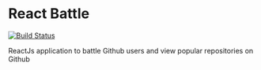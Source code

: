 # React Battle

[![Build Status](https://travis-ci.com/zahedshareef/GithubBattle.svg?branch=master)](https://travis-ci.com/zahedshareef/GithubBattle)

ReactJs application to battle Github users and view popular repositories on Github
